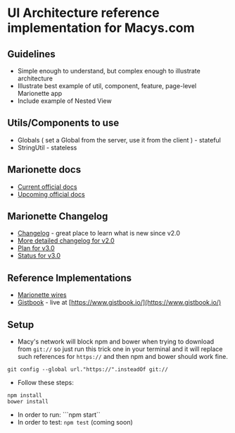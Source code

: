 # UI Architecture reference implementation for Macys.com

## Guidelines
* Simple enough to understand, but complex enough to illustrate architecture
* Illustrate best example of util, component, feature, page-level Marionette app
* Include example of Nested View

## Utils/Components to use
* Globals ( set a Global from the server, use it from the client ) - stateful
* StringUtil - stateless

## Marionette docs
* [Current official docs](http://marionettejs.com/docs/current)
* [Upcoming official docs](http://dev.marionettejs.com/docs/current)

## Marionette Changelog
* [Changelog](https://github.com/marionettejs/backbone.marionette/releases) - great place to learn what is new since v2.0
* [More detailed changelog for v2.0](https://github.com/MarionetteLabs/marionette-changelog-detail)
* [Plan for v3.0](https://github.com/marionettejs/backbone.marionette/issues/1796)
* [Status for v3.0](https://github.com/marionettejs/backbone.marionette/issues?q=is%3Aissue+milestone%3Av3.0.0)

## Reference Implementations
* [Marionette wires](https://github.com/thejameskyle/marionette-wires)
* [Gistbook](https://github.com/jmeas/gistbook) - live at [https://www.gistbook.io/](https://www.gistbook.io/)

## Setup
* Macy's network will block npm and bower when trying to download from ```git://``` so just run this trick one in your terminal and it will replace such references for ```https://``` and then npm and bower should work fine.
```
git config --global url."https://".insteadOf git://
```
* Follow these steps:
```
npm install
bower install
```
* In order to run: ```npm start``
* In order to test: ```npm test``` (coming soon)
